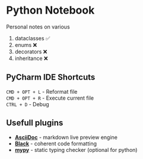 # Python Notebook

Personal notes on various

1. dataclasses ✅
2. enums  ❌
3. decorators ❌
4. inheritance ❌

## PyCharm IDE Shortcuts

`CMD + OPT + L` - Reformat file  
`CMD + OPT + R` - Execute current file  
`CTRL + D` - Debug  

## Usefull plugins

- [**AsciiDoc**](https://plugins.jetbrains.com/plugin/7391-asciidoc) - markdown live preview engine
- [**Black**](https://black.readthedocs.io/en/stable/integrations/editors.html] ) - coherent code formatting
- [**mypy**](https://mypy-lang.org/) - static typing checker (optional for python)